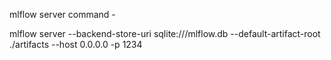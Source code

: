 mlflow server command -

mlflow server --backend-store-uri sqlite:///mlflow.db --default-artifact-root ./artifacts --host 0.0.0.0 -p 1234